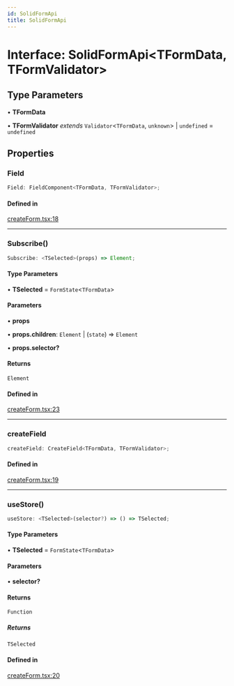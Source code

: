 ```yaml
---
id: SolidFormApi
title: SolidFormApi
---
```


# Interface: SolidFormApi\<TFormData, TFormValidator\>

## Type Parameters

• **TFormData**

• **TFormValidator** *extends* `Validator`\<`TFormData`, `unknown`\> \| `undefined` = `undefined`

## Properties

### Field

```ts
Field: FieldComponent<TFormData, TFormValidator>;
```

#### Defined in

[createForm.tsx:18](https://github.com/TanStack/form/blob/ab5a89b11f2af9f11c720387ff2da9e9d2b82764/packages/solid-form/src/createForm.tsx#L18)

***

### Subscribe()

```ts
Subscribe: <TSelected>(props) => Element;
```

#### Type Parameters

• **TSelected** = `FormState`\<`TFormData`\>

#### Parameters

• **props**

• **props.children**: `Element` \| (`state`) => `Element`

• **props.selector?**

#### Returns

`Element`

#### Defined in

[createForm.tsx:23](https://github.com/TanStack/form/blob/ab5a89b11f2af9f11c720387ff2da9e9d2b82764/packages/solid-form/src/createForm.tsx#L23)

***

### createField

```ts
createField: CreateField<TFormData, TFormValidator>;
```

#### Defined in

[createForm.tsx:19](https://github.com/TanStack/form/blob/ab5a89b11f2af9f11c720387ff2da9e9d2b82764/packages/solid-form/src/createForm.tsx#L19)

***

### useStore()

```ts
useStore: <TSelected>(selector?) => () => TSelected;
```

#### Type Parameters

• **TSelected** = `FormState`\<`TFormData`\>

#### Parameters

• **selector?**

#### Returns

`Function`

##### Returns

`TSelected`

#### Defined in

[createForm.tsx:20](https://github.com/TanStack/form/blob/ab5a89b11f2af9f11c720387ff2da9e9d2b82764/packages/solid-form/src/createForm.tsx#L20)
